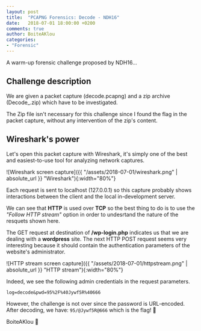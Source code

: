 ```yaml
---
layout: post
title:  "PCAPNG Forensics: Decode - NDH16"
date:   2018-07-01 18:00:00 +0200
comments: true
author: BoiteAKlou
categories:
- "Forensic"
---
```


A warm-up forensic challenge proposed by NDH16...
 <!--excerpt-->

## Challenge description
We are given a packet capture (decode.pcapng) and a zip archive (Decode_.zip) which have to be investigated.

The Zip file isn't necessary for this challenge since I found the flag in the packet capture, without any intervention of the zip's content.

## Wireshark's power
Let's open this packet capture with Wireshark, it's simply one of the best and easiest-to-use tool for analyzing network captures.

![Wireshark screen capture]({{ "/assets/2018-07-01/wireshark.png" | absolute_url }} "Wireshark"){:width="80%"}

Each request is sent to localhost (127.0.0.1) so this capture probably shows interactions between the client and the local  in-development server.

We can see that **HTTP** is used over **TCP** so the best thing to do is to use the *"Follow HTTP stream"* option in order to undesrtand the nature of the resquets shown here.

The GET request at destination of **/wp-login.php** indicates us that we are dealing with a **wordpress** site. The next HTTP POST request seems very interesting because it should contain the authentication parameters of the website's administrator.

![HTTP stream screen capture]({{ "/assets/2018-07-01/httpstream.png" | absolute_url }} "HTTP stream"){:width="80%"}

Indeed, we see the following admin credentials in the request parameters.

```
log=decode&pwd=95%2F%40Jywf5R%40666
```

However, the challenge is not over since the password is URL-encoded.
After decoding, we have: ```95/@Jywf5R@666``` which is the flag! :triangular_flag_on_post:

BoiteAKlou :hammer:
